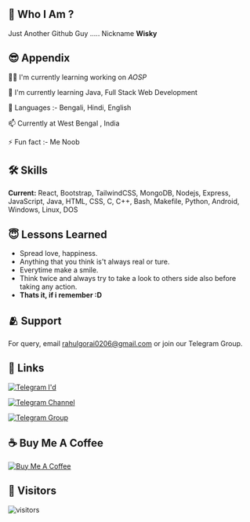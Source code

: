 
## 🚀 Who I Am ?
Just Another Github Guy .....
Nickname **Wisky**


## 😎 Appendix
👩‍💻 I'm currently learning working on *AOSP*

🧠 I'm currently learning Java, Full Stack Web Development

💬 Languages :- Bengali, Hindi, English

📫 Currently at West Bengal , India 

⚡️ Fun fact :- Me Noob


## 🛠 Skills

**Current:** React, Bootstrap, TailwindCSS, MongoDB, Nodejs, Express, JavaScript, Java, HTML, CSS, C, C++, Bash, Makefile, Python, Android, Windows, Linux, DOS


## 😇 Lessons Learned

- Spread love, happiness.
- Anything that you think is't always real or ture.
- Everytime make a smile.
- Think twice and always try to take a look to others side also before taking any action.
- **Thats it, if i remember :D**


## 🫂 Support

For query, email rahulgorai0206@gmail.com or join our Telegram Group.


## 🔗 Links


[![Telegram I'd](https://img.shields.io/badge/Telegram%20-ID-blue)](https://telegram.me/RahulGorai)

[![Telegram Channel](https://img.shields.io/badge/Telegram%20-channel-green)](https://telegram.me/wisky_rum)

[![Telegram Group](https://img.shields.io/badge/Telegram%20-Group-blue)](https://telegram.me/wisky_chat)



## ☕️ Buy Me A Coffee
[![Buy Me A Coffee](https://img.shields.io/badge/Buy%20Me-A%20%20Coffee-9cf)](https://ko-fi.com/rahulgorai)

## 👀 Visitors

![visitors](https://visitor-badge.laobi.icu/badge?page_id=rahulgorai0206.rahulgorai0206)
